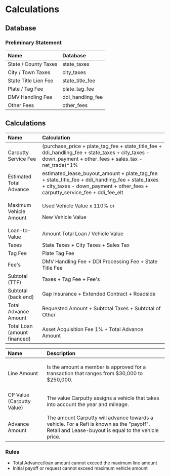 # Calculations

## Database

### Preliminary Statement

| Name | Database |
| :--- | :--- |
| State / County Taxes | state\_taxes |
|  City / Town Taxes | city\_taxes |
| State Title Lien Fee | state\_title\_fee |
| Plate / Tag Fee | plate\_tag\_fee |
| DMV Handling Fee | ddi\_handling\_fee |
|  Other Fees | other\_fees |

## Calculations

<table>
  <thead>
    <tr>
      <th style="text-align:left">Name</th>
      <th style="text-align:left">Calculation</th>
    </tr>
  </thead>
  <tbody>
    <tr>
      <td style="text-align:left">Carputty Service Fee</td>
      <td style="text-align:left">(purchase_price + plate_tag_fee + state_title_fee + ddi_handling_fee +
        state_taxes + city_taxes - down_payment + other_fees + sales_tax - net_trade)*1%</td>
    </tr>
    <tr>
      <td style="text-align:left">Estimated Total Advance</td>
      <td style="text-align:left">estimated_lease_buyout_amount + plate_tag_fee + state_title_fee + ddi_handling_fee
        + state_taxes + city_taxes - down_payment + other_fees + carputty_service_fee
        + ddi_fee_elt</td>
    </tr>
    <tr>
      <td style="text-align:left">Maximum Vehicle Amount</td>
      <td style="text-align:left">
        <p>Used Vehicle Value x 110% or</p>
        <p>New Vehicle Value</p>
      </td>
    </tr>
    <tr>
      <td style="text-align:left">Loan-to-Value</td>
      <td style="text-align:left">Amount Total Loan / Vehicle Value</td>
    </tr>
    <tr>
      <td style="text-align:left">Taxes</td>
      <td style="text-align:left">State Taxes + City Taxes + Sales Tax</td>
    </tr>
    <tr>
      <td style="text-align:left">Tag Fee</td>
      <td style="text-align:left">Plate Tag Fee</td>
    </tr>
    <tr>
      <td style="text-align:left">Fee&apos;s</td>
      <td style="text-align:left">DMV Handling Fee + DDI Processing Fee + State Title Fee</td>
    </tr>
    <tr>
      <td style="text-align:left">Subtotal (TTF)</td>
      <td style="text-align:left">Taxes + Tag Fee + Fee&apos;s</td>
    </tr>
    <tr>
      <td style="text-align:left">Subtotal (back end)</td>
      <td style="text-align:left">Gap Insurance + Extended Contract + Roadside</td>
    </tr>
    <tr>
      <td style="text-align:left">Total Advance Amount</td>
      <td style="text-align:left">Requested Amount + Subtotal Taxes + Subtotal of Other</td>
    </tr>
    <tr>
      <td style="text-align:left">Total Loan (amount financed)</td>
      <td style="text-align:left">Asset Acquisition Fee 1% + Total Advance Amount</td>
    </tr>
  </tbody>
</table>

<table>
  <thead>
    <tr>
      <th style="text-align:left">Name</th>
      <th style="text-align:left">Description</th>
    </tr>
  </thead>
  <tbody>
    <tr>
      <td style="text-align:left">
        <p></p>
        <p>Line Amount</p>
      </td>
      <td style="text-align:left">
        <p></p>
        <p>Is the amount a member is approved for a transaction that ranges from
          $30,000 to $250,000.</p>
      </td>
    </tr>
    <tr>
      <td style="text-align:left">CP Value (Carputty Value)</td>
      <td style="text-align:left">
        <p></p>
        <p>The value Carputty assigns a vehicle that takes into account the year
          and mileage.</p>
      </td>
    </tr>
    <tr>
      <td style="text-align:left">
        <p></p>
        <p>Advance Amount</p>
      </td>
      <td style="text-align:left">The amount Carputty will advance towards a vehicle. For a Refi is known
        as the &quot;payoff&quot;. Retail and Lease-buyout is equal to the vehicle
        price.</td>
    </tr>
  </tbody>
</table>

### Rules

* Total Advance/loan amount cannot exceed the maximum line amount
* Initial payoff or request cannot exceed maximum vehicle amount



